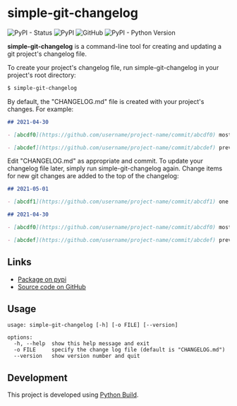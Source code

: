 # simple-git-changelog

![PyPI - Status](https://img.shields.io/pypi/status/simple-git-changelog)
![PyPI](https://img.shields.io/pypi/v/simple-git-changelog)
![GitHub](https://img.shields.io/github/license/craigahobbs/simple-git-changelog)
![PyPI - Python Version](https://img.shields.io/pypi/pyversions/simple-git-changelog)

**simple-git-changelog** is a command-line tool for creating and updating a git project's changelog
file.

To create your project's changelog file, run simple-git-changelog in your project's root directory:

``` sh
$ simple-git-changelog
```

By default, the "CHANGELOG.md" file is created with your project's changes. For example:

``` markdown
## 2021-04-30

- [abcdf0](https://github.com/username/project-name/commit/abcdf0) most recent change

- [abcdef](https://github.com/username/project-name/commit/abcdef) previous change
```

Edit "CHANGELOG.md" as appropriate and commit. To update your changelog file later, simply run
simple-git-changelog again. Change items for new git changes are added to the top of the changelog:

``` markdown
## 2021-05-01

- [abcdf1](https://github.com/username/project-name/commit/abcdf1) one more thing

## 2021-04-30

- [abcdf0](https://github.com/username/project-name/commit/abcdf0) most recent change

- [abcdef](https://github.com/username/project-name/commit/abcdef) previous change
```


## Links

- [Package on pypi](https://pypi.org/project/simple-git-changelog/)
- [Source code on GitHub](https://github.com/craigahobbs/simple-git-changelog)


## Usage

```
usage: simple-git-changelog [-h] [-o FILE] [--version]

options:
  -h, --help  show this help message and exit
  -o FILE     specify the change log file (default is "CHANGELOG.md")
  --version   show version number and quit
```

## Development

This project is developed using [Python Build](https://github.com/craigahobbs/python-build#readme).

